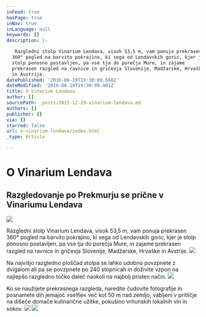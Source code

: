 ```yaml
---
inFeed: true
hasPage: true
inNav: true
inLanguage: null
keywords: []
description: |-

   Razgledni stolp Vinarium Lendava, visok 53,5 m, vam ponuja prekrasen 
  360° pogled na barvito pokrajino, ki sega od Lendavskih goric, kjer je 
  stolp ponosno postavljen, pa vse tja do porečja Mure, in zajame 
  prekrasen razgled na ravnice in gričevja Slovenije, Madžarske, Hrvaške 
  in Avstrije.
datePublished: '2016-08-19T19:30:09.568Z'
dateModified: '2016-08-19T19:30:09.481Z'
title: O Vinarium Lendava
author: []
sourcePath: _posts/2015-12-29-vinarium-lendava.md
authors: []
publisher: {}
via: {}
starred: false
url: o-vinarium-lendava/index.html
_type: Article

---
```

# O Vinarium Lendava

## Razgledovanje po Prekmurju se prične v Vinariumu Lendava
![](https://the-grid-user-content.s3-us-west-2.amazonaws.com/9a60400c-a964-4e68-bddb-543ea9ed6bc6.jpg)

Razgledni stolp Vinarium Lendava, visok 53,5 m, vam ponuja prekrasen 
360° pogled na barvito pokrajino, ki sega od Lendavskih goric, kjer je 
stolp ponosno postavljen, pa vse tja do porečja Mure, in zajame 
prekrasen razgled na ravnice in gričevja Slovenije, Madžarske, Hrvaške 
in Avstrije.
![](https://the-grid-user-content.s3-us-west-2.amazonaws.com/0c86713e-52e0-4d1d-8b0b-cc3cd7e05daa.png)

Na najvišjo razgledno ploščad stolpa se lahko udobno povzpnete z 
dvigalom ali pa se povzpnete po 240 stopnicah in doživite vzpon na 
najlepšo razgledno točko daleč naokoli na najbolj pristen način. ![](https://the-grid-user-content.s3-us-west-2.amazonaws.com/be441fbc-89cf-4af3-8d33-0fb9feabde9e.jpg)

Ko se 
naužijete prekrasnega razgleda, naredite čudovite fotografije in 
posnamete dih jemajoč »selfie« več kot 50 m nad zemljo, vabljeni v 
pritličje na dišeče domače kulinarične užitke, pokušino vrhunskih 
lokalnih vin in sokov. ![](https://the-grid-user-content.s3-us-west-2.amazonaws.com/e238bb30-64a7-4c19-856c-147c14a1355d.jpg)
![](https://the-grid-user-content.s3-us-west-2.amazonaws.com/c574e7b1-34bb-41e4-8f2c-72ffcae9adfd.jpg)